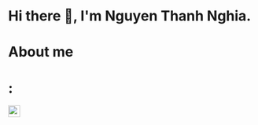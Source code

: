 # Hi there 👋, I'm Nguyen Thanh Nghia.
  
<!-- 
- I'm a Blockchain Developer on Viet Nam.
# I am Currently working on blockchain technology.
- Front-end: ReactJs, NextJs
 - Back-end: Nodejs
 - Database: MongoDb
 - Blockchain Foundation: Ethereum Virtual Machine
 - Languages: Javascript, Typescript, Solidity, Python, Java, PHP-->
# About me
 
# :

[<img align="left" alt="" width="24px" src="https://cdn.jsdelivr.net/npm/simple-icons@3.13.0/icons/instagram.svg" />][Instagram]

[Instagram]: https://www.instagram.com/thanh_nghiax_22

